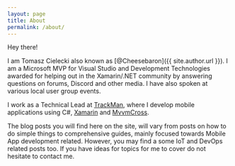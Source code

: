 ```yaml
---
layout: page
title: About
permalink: /about/
---
```


Hey there!

I am Tomasz Cielecki also known as [@Cheesebaron]({{ site.author.url }}). I am a Microsoft MVP for Visual Studio and Development Technologies awarded for helping out in the Xamarin/.NET community by answering questions on forums, Discord and other media. I have also spoken at various local user group events.

I work as a Technical Lead at [TrackMan](https://trackman.com), where I develop mobile applications using C#, [Xamarin](https://dotnet.microsoft.com/apps/xamarin) and [MvvmCross](https://mvvmcross.com).

The blog posts you will find here on the site, will vary from posts on how to do simple things to comprehensive guides, mainly focused towards Mobile App development related. However, you may find a some IoT and DevOps related posts too. If you have ideas for topics for me to cover do not hesitate to contact me.